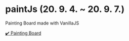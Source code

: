 # paintJs (20. 9. 4. ~ 20. 9. 7.)
Painting Board made with VanillaJS

[✔️ Painting Board](https://ichbinmin2.github.io/paintJs/)
